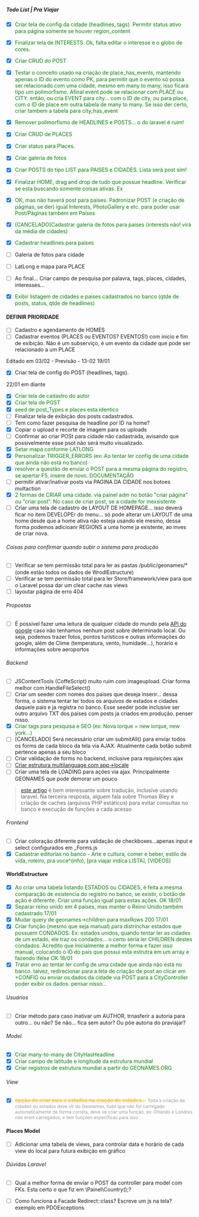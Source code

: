 ##### Todo List | Pra Viajar
- [x] <span style="color: green">Criar tela de config da cidade (headlines, tags). Permitir status ativo para página somente se houver region_content</span>
- [x] <span style="color: green">Finalizar tela de INTERESTS. Ok, falta editar o interesse e o globo de cores.</span>
- [x] <span style="color: green">Criar CRUD do POST</span>
- [x] <span style="color: green">Testar o conceito usado na criação de place_has_events, mantendo apenas o ID do evento como PK, para permitir que o evento só possa ser relacionado com uma cidade, mesmo em many to many,
isso ficará tipo um polimorfismo. Afinal event pode se relacionar com PLACE ou CITY. então, ou cria EVENT para city... com o ID de city, ou para place, com o ID de place em outra tabela de many to many. Se isso der certo, criar tambem a tabela para city_has_event</span>
- [x] <span style="color: green">Remover polimorfismo de HEADLINES e POSTS... o do laravel é ruim!</span>
- [x] <span style="color: green">Criar CRUD de PLACES</span>
- [x] <span style="color: green">Criar status para Places.</span> 
- [x] <span style="color: green">Criar galeria de fotos</span>
- [x] <span style="color: green">Criar POSTS do tipo LIST para PAISES e CIDADES. Lista será post sim!</span>
- [x] <span style="color: green">Finalizar HOME, drag and drop de tudo que possue headline. Verificar se esta buscando somente coisas ativas. Ex</span>
- [x] <span style="color: green">OK, mas não haverá post para paises. Padronizar POST (e criação de páginas, se der) igual Interests, PhotoGallery e etc. para poder usar Post/Páginas também em Países</span>
- [x] <span style="color: green">[CANCELADO]Cadastrar galeria de fotos para paises (interests não! virá da média de cidades)</span>
- [x] <span style="color: green">Cadastrar headlines para países</span>
- [ ] Galeria de fotos para cidade
- [ ] LatLong e mapa para PLACE
- [ ] Ao final... Criar campo de pesquisa por palavra, tags, places, cidades, interesses...

- [x] <span style="color: green">Exibir listagem de cidades e países cadastrados no banco (qtde de posts, status, qtde de headlines)</span>

#### DEFINIR PRIORIDADE
- [ ] Cadastro e agendamento de HOMES
- [ ] Cadastrar eventos (PLACES ou EVENTOS? EVENTOS!) com inicio e fim de exibição. Não é um subserviço, é um evento da cidade que pode ser relacionado a um PLACE

Editado em 03/02 - Previsão - 13-02
19/01
-[x] Criar tela de config do POST (headlines, tags).

22/01 em diante
- [x] <span style="color: green">Criar tela de cadastro do autor</span>
- [x] <span style="color: green">Criar tela de POST</span>
- [x] <span style="color: green">seed de post_Types e places esta identico</span>
- [ ] Finalizar tela de exibição dos posts cadastrados.
- [ ] Tem como fazer pesquisa de headline por ID na home?
- [x] Copiar o upload e recorte de imagem para os uploads
- [ ] Confirmar ao criar POSt para cidade não cadastrada, avisando que possivelmente esse psot não será muito visualizado.
- [x] <span style="color: green">Setar mapa conforme LATLONG</span>
- [x] <span style="color: green">Personalizar TRIGGER_ERRORS (ex: Ao tentar ler config de uma cidade que
ainda não está no banco)</span>
- [x] <span style="color: green">resolver a questão de enviar o POST para a mesma página do registro, se apertar F5, insere de novo.
DOCUMENTAÇÃO</span>
- [ ] permitir ativar/inativar posts via PAGINA DA CIDADE nos botoes multaction
- [x] <span style="color: green">2 formas de CRIAR uma cidade. via painel adm no botão "criar página" ou "criar post". No caso de criar post, se a cidade for inexsistente</span>
- [ ] Criar uma tela de cadastro de LAYOUT DE HOMEPAGE... isso deverá ficar no item DEVELOPEr do menu... só pode alterar um LAYOUT de uma home desde que a home ativa não esteja usando ele mesmo, dessa forma podemos adicioanr REGIONS a uma home ja existente, ao inves de criar nova.
###### Coisas para confirmar quando subir o sistema para produção

-[ ] Verificar se tem permissão total para ler as pastas /public/geonames/* (onde estão todos os dados de WrodlEstructure)
-[ ] Verificar se tem permissão total para ler Store/framework/view para que o Laravel possa dar um clear cache nas views
-[ ] layoutar página de erro 404
###### Propostas

-[ ] É possível fazer uma leitura de qualquer cidade do mundo pela [API do google](https://developers.google.com/places/web-service/) caso
não tenhamos nenhum post sobre determinado local. Ou seja, podemos trazer fotos, pontos turísticos e outras informações do google, além de Clime (temperatura, vento, humidade...), horário e informações sobre aeroportos

###### Backend

-[ ] JSContentTools (CoffeScript) muito ruim com imageupload. Criar forma melhor com HandleFileSelect()
-[ ] Criar um seeder com nomes dos paises que deseja inserir... dessa forma, o sistema tentar ler todos os arquivos de estados e cidades daquele pais e ja registra no banco. Esse seeder pode inclusive ser outro arquivo TXT dos paises com posts ja criados em produção. penser nisso.
-[x] <span style="color: green">Criar tags para pesquisa e SEO (ex: Nova 
Iorque = new iorque, new york...)</span>
-[ ] [CANCELADO] Será necessário criar um submitAll() para enviar todos os forms de cada bloco da tela via AJAX. Atualmente cada botão submit pertence apenas a seu bloco
-[ ] Criar validação de forms no backend, inclusive para requisições ajax
-[ ] [Criar estrutura multilanguage com app->locale](http://stackoverflow.com/questions/25082154/how-to-create-multilingual-translated-routes-in-laravel)
- [ ] Criar uma tela de LOADING para ações via ajax. Principalmente GEONAMES que 
pode demorar um pouco
> [este artigo](http://stackoverflow.com/questions/19249159/best-practice-multi-language-website) é bem interessante sobre tradução, inclusive usando laravel. Na terceira resposta, alguem fala sobre Thomas Bley e criação de caches (arquivos PHP estáticos) para evitar consultas no banco e execução de funções a cada acesso
###### Frontend
- [ ] Criar coloração diferente para validação de checkboxes...apenas input e select configurados em _Forms.js
- [x] <span style="color: green">Cadastrar editorias no banco - Arte e cultura, comer e beber, estilo de vida, roteiro, pra voce^(info), [pra viajar indica LISTA], [VIDEOS]</span>
#### WorldEstructure 

- [x] <span style="color: green">Ao criar uma tabela listando ESTADOS ou CIDADES, é feita 
a mesma comparação de existencia do registro no banco, se existir, o botão de ação é 
diferente. Criar uma função igual para estas ações. OK 18/01</span>
- [x] <span style="color: green">Separar reino unido em 4 países, mas manter o Reino Unido também cadastrado 17/01</span>
- [x] <span style="color: green">Mudar query de geonames->children para maxRows 200 17/01</span>
- [x] <span style="color: green">Criar função (mesmo que seja manual) para distrinchar 
estados que possuem CONDADOS. Ex: estados unidos, quando tentar ler as cidades de um 
estado, ele traz os condados... o certo seria ler CHILDREN destes condados. 
Acredito que inicialmente a melhor forma e fazer isso manual, colocando o ID do pais 
que possui esta estrutra em um array e fazendo ifelse OK 18/01</span>
- [x] <span style="color: green">Tratar erro ao tentar ler config de uma cidade que ainda não está no banco.
talvez, redirecionar para a tela de criação de post ao clicar em +CONFIG ou enviar
os dados da cidade via POST para a CityController poder exibir os dados. pensar nisso...</span>

###### Usuários

- [ ] Criar método para caso inativar um AUTHOR, trnasferir a autoria para outro... ou não? Se não... fica sem autor? Ou põe autoria do praviajar? 

###### Model

-[x] <span style="color: green">Criar many-to-many de CityHasHeadline</span>
-[x] <span style="color: green">Criar campo de latitude e longitude da estrutura 
mundial</span>
-[x] <span style="color: green">Criar registros de estrutura mundial a partir do 
GEONAMES.ORG</span>

###### View
-[x] <span style="color: orange; text-decoration: line-through;">opção de criar pais 
e estados na cração de cidades...</span> <span style="font-size: 12px; color: #999;">Toda a criação 
de cidades ou estados deve vir do Geonames, tudo que não for carregado automaticamente 
de forma correta, deve se criar uma função, ex: Orlando e Londres não eram carregados, 
e tem funções específicas para isso</span>


#### Places Model
-[ ] Adicionar uma tabela de views, para controlar data e horário de cada view do local para futura exibição em gráfico

###### Dúvidas Laravel
-[ ] Qual a melhor forma de enviar o POST da controller para model com FKs. Esta certo o que fiz em \Painel\Country();?
-[ ] Como funciona a Facade Redirect::class? Escreve um js na tela? exemplo em PDOExceptions


